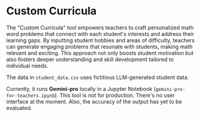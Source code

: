 # Custom Curricula
The "Custom Curricula" tool empowers teachers to craft personalized math word problems that connect with each student's interests and address their learning gaps. By inputting student hobbies and areas of difficulty, teachers can generate engaging problems that resonate with students, making math relevant and exciting. This approach not only boosts student motivation but also fosters deeper understanding and skill development tailored to individual needs.

The data in `student_data.csv` uses fictitious LLM-generated student data.

Currently, it runs **Gemini-pro** locally in a Jupyter Notebook (`gemini-pro-for-teachers.ipynb`). This tool is not for production. There's no user interface at the moment. Also, the accuracy of the output has yet to be evaluated.
